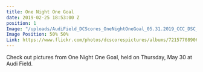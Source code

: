 ```yaml
---
title: One Night One Goal
date: 2019-02-25 18:53:00 Z
position: 1
Image: "/uploads/AudiField_DCScores_OneNightOneGoal_05.31.2019_CCC_DSC_4120.jpg"
Image Position: 50% 50%
Link: https://www.flickr.com/photos/dcscorespictures/albums/72157708906472866
---
```


Check out pictures from One Night One Goal, held on Thursday, May 30 at Audi Field.